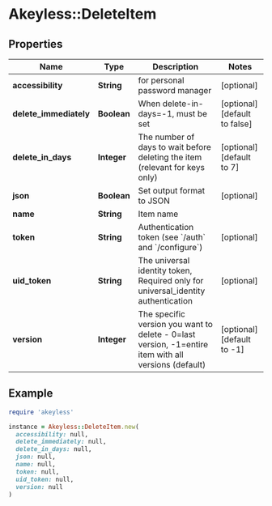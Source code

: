 # Akeyless::DeleteItem

## Properties

| Name | Type | Description | Notes |
| ---- | ---- | ----------- | ----- |
| **accessibility** | **String** | for personal password manager | [optional] |
| **delete_immediately** | **Boolean** | When delete-in-days&#x3D;-1, must be set | [optional][default to false] |
| **delete_in_days** | **Integer** | The number of days to wait before deleting the item (relevant for keys only) | [optional][default to 7] |
| **json** | **Boolean** | Set output format to JSON | [optional] |
| **name** | **String** | Item name |  |
| **token** | **String** | Authentication token (see &#x60;/auth&#x60; and &#x60;/configure&#x60;) | [optional] |
| **uid_token** | **String** | The universal identity token, Required only for universal_identity authentication | [optional] |
| **version** | **Integer** | The specific version you want to delete - 0&#x3D;last version, -1&#x3D;entire item with all versions (default) | [optional][default to -1] |

## Example

```ruby
require 'akeyless'

instance = Akeyless::DeleteItem.new(
  accessibility: null,
  delete_immediately: null,
  delete_in_days: null,
  json: null,
  name: null,
  token: null,
  uid_token: null,
  version: null
)
```

